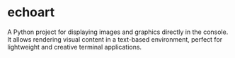 # echoart
A Python project for displaying images and graphics directly in the console. It allows rendering visual content in a text-based environment, perfect for lightweight and creative terminal applications.
